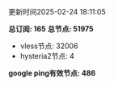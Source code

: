 更新时间2025-02-24 18:11:05

**总订阅: 165**
**总节点: 51975**
- vless节点: 32006
- hysteria2节点: 4

**google ping有效节点: 486**
